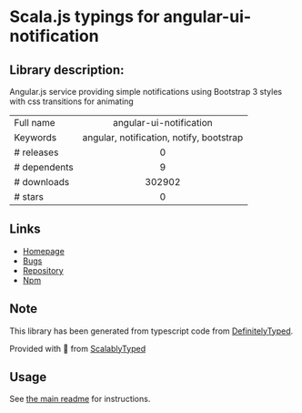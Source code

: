 
# Scala.js typings for angular-ui-notification


## Library description:
Angular.js service providing simple notifications using Bootstrap 3 styles with css transitions for animating

|                    |                 |
| ------------------ | :-------------: |
| Full name          | angular-ui-notification |
| Keywords           | angular, notification, notify, bootstrap |
| # releases         | 0 |
| # dependents       | 9 |
| # downloads        | 302902 |
| # stars            | 0 |

## Links
- [Homepage](https://github.com/alexcrack/angular-ui-notification)
- [Bugs](https://github.com/alexcrack/angular-ui-notification/issues)
- [Repository](https://github.com/alexcrack/angular-ui-notification)
- [Npm](https://www.npmjs.com/package/angular-ui-notification)
    


## Note
This library has been generated from typescript code from [DefinitelyTyped](https://definitelytyped.org).

Provided with :purple_heart: from [ScalablyTyped](https://github.com/oyvindberg/ScalablyTyped)

## Usage
See [the main readme](../../readme.md) for instructions.


